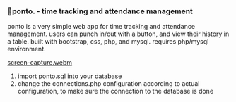 ### 🎈ponto. - time tracking and attendance management
ponto is a very simple web app for time tracking and attendance management. users can punch in/out with a button, and view their history in a table. built with bootstrap, css, php, and mysql. requires php/mysql environment.

[screen-capture.webm](https://github.com/tfxspace/ponto./assets/54908199/c21b5554-aee3-43f9-a882-47e9579e8452)

1. import ponto.sql into your database
2. change the connections.php configuration according to actual configuration, to make sure the connection to the database is done

